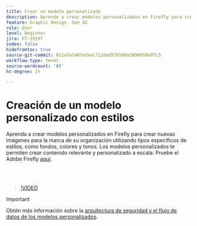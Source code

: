 ```yaml
---
title: Crear un modelo personalizado
description: Aprende a crear modelos personalizados en Firefly para crear nuevas imágenes para la marca de tu organización
feature: Graphic Design, Gen AI
role: User
level: Beginner
jira: KT-19197
index: false
hidefromtoc: true
source-git-commit: 021afe1407edaac712da957b590a3096658e87c5
workflow-type: tm+mt
source-wordcount: '83'
ht-degree: 1%

---
```


# Creación de un modelo personalizado con estilos

Aprenda a crear modelos personalizados en Firefly para crear nuevas imágenes para la marca de su organización utilizando tipos específicos de estilos, como fondos, colores y tonos. Los modelos personalizados te permiten crear contenido relevante y personalizado a escala. Pruebe el Adobe Firefly [aquí](https://firefly.adobe.com/).

<br> 

>[!VIDEO](https://video.tv.adobe.com/v/3474931?quality=12&learn=on&hidetitle=true)

>[!IMPORTANT]
>
>Obtén más información sobre la [arquitectura de seguridad y el flujo de datos de los modelos personalizados](https://www.adobe.com/content/dam/cc/en/trust-center/ungated/whitepapers/creative-cloud/adobe-firefly-custom-models-security-fact-sheet.pdf).
